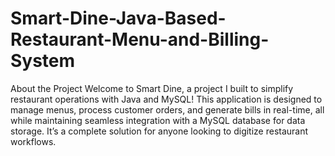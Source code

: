# Smart-Dine-Java-Based-Restaurant-Menu-and-Billing-System
About the Project
Welcome to Smart Dine, a project I built to simplify restaurant operations with Java and MySQL! This application is designed to manage menus, process customer orders, and generate bills in real-time, all while maintaining seamless integration with a MySQL database for data storage. It’s a complete solution for anyone looking to digitize restaurant workflows.

